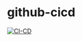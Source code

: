 # github-cicd
[![CI-CD](https://github.com/godwinjoel/github-cicd/actions/workflows/CI-CD.yml/badge.svg)](https://github.com/godwinjoel/github-cicd/actions/workflows/CI-CD.yml)
